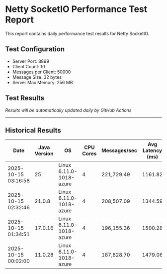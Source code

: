 # Netty SocketIO Performance Test Report

This report contains daily performance test results for Netty SocketIO.

## Test Configuration
- Server Port: 8899
- Client Count: 10
- Messages per Client: 50000
- Message Size: 32 bytes
- Server Max Memory: 256 MB

## Test Results

*Results will be automatically updated daily by GitHub Actions*

---

## Historical Results

| Date | Java Version | OS | CPU Cores | Messages/sec | Avg Latency (ms) | P99 Latency (ms) | Error Rate (%) | Max Heap (MB) | JVM Args | Git Branch | Version | Test Duration (ms) |
|------|-------------|----|-----------|--------------|------------------|------------------|----------------|---------------|-----------|------------|---------|-------------------|
| 2025-10-15 03:16:58 | 25 | Linux 6.11.0-1018-azure | 4 | 221,729.49 | 1161.82 | 1759 | 0.0000 | 256 | -Xms256m -Xmx256m -XX:+UseG1GC -XX:+AlwaysPreTouch | master | 3.0.0 | 2255 |
| 2025-10-15 02:32:46 | 21.0.8 | Linux 6.11.0-1018-azure | 4 | 208,507.09 | 1344.59 | 1863 | 0.0000 | 256 | -Xms256m -Xmx256m -XX:+UseG1GC -XX:+AlwaysPreTouch | master | 3.0.0 | 2398 |
| 2025-10-15 01:34:51 | 17.0.16 | Linux 6.11.0-1018-azure | 4 | 196,155.36 | 1500.28 | 2127 | 0.0000 | 256 | -Xms256m -Xmx256m -XX:+UseG1GC -XX:+AlwaysPreTouch | master | 3.0.0 | 2549 |
| 2025-10-15 00:02:00 | 11.0.28 | Linux 6.11.0-1018-azure | 4 | 187,828.70 | 1479.06 | 2207 | 0.0000 | 256 | -Xms256m -Xmx256m -XX:+UseG1GC -XX:+AlwaysPreTouch | master | 3.0.0 | 2662 |
